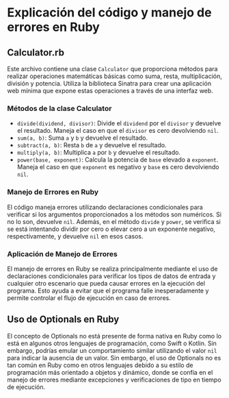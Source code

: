 # Explicación del código y manejo de errores en Ruby

## Calculator.rb

Este archivo contiene una clase `Calculator` que proporciona métodos para realizar operaciones matemáticas básicas como suma, resta, multiplicación, división y potencia. Utiliza la biblioteca Sinatra para crear una aplicación web mínima que expone estas operaciones a través de una interfaz web.

### Métodos de la clase Calculator

- `divide(dividend, divisor)`: Divide el `dividend` por el `divisor` y devuelve el resultado. Maneja el caso en que el `divisor` es cero devolviendo `nil`.
- `sum(a, b)`: Suma `a` y `b` y devuelve el resultado.
- `subtract(a, b)`: Resta `b` de `a` y devuelve el resultado.
- `multiply(a, b)`: Multiplica `a` por `b` y devuelve el resultado.
- `power(base, exponent)`: Calcula la potencia de `base` elevado a `exponent`. Maneja el caso en que `exponent` es negativo y `base` es cero devolviendo `nil`.

### Manejo de Errores en Ruby

El código maneja errores utilizando declaraciones condicionales para verificar si los argumentos proporcionados a los métodos son numéricos. Si no lo son, devuelve `nil`. Además, en el método `divide` y `power`, se verifica si se está intentando dividir por cero o elevar cero a un exponente negativo, respectivamente, y devuelve `nil` en esos casos.

### Aplicación de Manejo de Errores

El manejo de errores en Ruby se realiza principalmente mediante el uso de declaraciones condicionales para verificar los tipos de datos de entrada y cualquier otro escenario que pueda causar errores en la ejecución del programa. Esto ayuda a evitar que el programa falle inesperadamente y permite controlar el flujo de ejecución en caso de errores.

## Uso de Optionals en Ruby

El concepto de Optionals no está presente de forma nativa en Ruby como lo está en algunos otros lenguajes de programación, como Swift o Kotlin. Sin embargo, podrías emular un comportamiento similar utilizando el valor `nil` para indicar la ausencia de un valor. Sin embargo, el uso de Optionals no es tan común en Ruby como en otros lenguajes debido a su estilo de programación más orientado a objetos y dinámico, donde se confía en el manejo de errores mediante excepciones y verificaciones de tipo en tiempo de ejecución.

